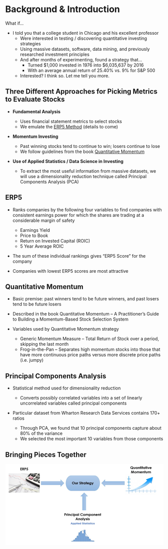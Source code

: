 # Background & Introduction

What if...

* I told you that a college student in Chicago and his excellent professor 
  * Were interested in testing / discovering quantitative investing strategies
  * Using massive datasets, software, data mining, and previously researched investment principles
  * And after months of experimenting, found a strategy that…
    * Turned $1,000 invested in 1976 into $6,035,637 by 2016
    * With an average annual return of 25.40% vs. 9% for S&P 500
  * Interested? I think so. Let me tell you more. 

## Three Different Approaches for Picking Metrics to Evaluate Stocks

* **Fundamental Analysis**
  * Uses financial statement metrics to select stocks
  * We emulate the [ERP5 Method](https://www.quant-investing.com/blogs/general/2018/10/22/how-and-why-to-implement-the-erp5-investment-strategy-in-your-portfolio) (details to come)

* **Momentum Investing**
  * Past winning stocks tend to continue to win; losers continue to lose
  * We follow guidelines from the book [Quantitative Momentum](https://www.amazon.com/Quantitative-Momentum-Practitioners-Momentum-Based-Selection/dp/111923719X)

* **Use of Applied Statistics / Data Science in Investing**
  * To extract the most useful information from massive datasets, we will use a dimensionality reduction technique called Principal Components Analysis (PCA)

## ERP5

* Ranks companies by the following four variables to find companies with consistent earnings power for which the shares are trading at a considerable margin of safety
  * Earnings Yield
  * Price to Book
  * Return on Invested Capital (ROIC)
  * 5 Year Average ROIC 

* The sum of these individual rankings gives “ERP5 Score” for the company
* Companies with lowest ERP5 scores are most attractive

## Quantitative Momentum

* Basic premise: past winners tend to be future winners, and past losers tend to be future losers

* Described in the book Quantitative Momentum – A Practitioner’s Guide to Building a Momentum-Based Stock Selection System

* Variables used by Quantitative Momentum strategy
  * Generic Momentum Measure – Total Return of Stock over a period, skipping the last month
  * Frog-in-the-Pan – Separates high momentum stocks into those that have more continuous price paths versus more discrete price paths (i.e. jumpy)

## Principal Components Analysis

* Statistical method used for dimensionality reduction
  * Converts possibly correlated variables into a set of linearly uncorrelated variables called principal components

* Particular dataset from Wharton Research Data Services contains 170+ ratios
  * Through PCA, we found that 10 principal components capture about 80% of the variance
  * We selected the most important 10 variables from those components

## Bringing Pieces Together

![alt text](https://github.com/jasur-rasulov/Algorithmic-Investing/blob/master/Method.jpg)


